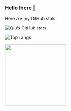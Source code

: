 ### Hello there 👋

Here are my GitHub stats:

![Qiu's GitHub stats](https://github-readme-stats.vercel.app/api?username=qiu-x&show_icons=true&theme=solarized-dark&count_private=true&include_all_commits=true)

![Top Langs](https://github-readme-stats.vercel.app/api/top-langs/?username=qiu-x&show_icons=true&theme=solarized-dark&layout=compact&exclude_repo=linux&count_private=true&include_all_commits=true)

<img src="https://raw.githubusercontent.com/qiu-x/qiu-x/main/no-facebook.svg" width="200" />

